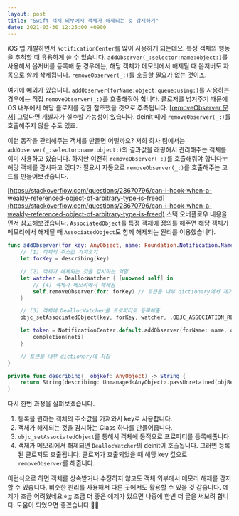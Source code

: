 ```yaml
---
layout: post
title: "Swift 객체 외부에서 객체가 해제되는 것 감지하기"
date: 2021-03-30 12:25:00 +0900
---
```


iOS 앱 개발하면서 `NotificationCenter`를 많이 사용하게 되는데요. 특정 객체의 행동을 추척할 때 유용하게 쓸 수 있습니다. `addObserver(_:selector:name:object:)`를 사용해서 옵저버를 등록해 둔 경우에는, 해당 객체가 메모리에서 해제될 때 옵저버도 자동으로 함께 삭제됩니다. `removeObserver(_:)`를 호출할 필요가 없는 것이죠.

여기에 예외가 있습니다. `addObserver(forName:object:queue:using:)`를 사용하는 경우에는 직접 `removeObserver(_:)`를 호출해줘야 합니다. 클로저를 넘겨주기 때문에 OS 내부에서 해당 클로저를 강한 참조했을 것으로 추측됩니다. [[removeObserver 문서](https://developer.apple.com/documentation/foundation/notificationcenter/1413994-removeobserver)] 그렇다면 개발자가 실수할 가능성이 있습니다. deinit 때에 `removeObserver(_:)`를 호출해주지 않을 수도 있죠.

이런 동작을 관리해주는 객체를 만들면 어떨까요? 저희 회사 팀에서는 `addObserver(_:selector:name:object:)`의 결과값을 래핑해서 관리해주는 객체를 이미 사용하고 있습니다. 하지만 여전히 `removeObserver(_:)`를 호출해줘야 합니다ㅜ 해당 객체를 감시하고 있다가 필요시 자동으로 `removeObserver(_:)`를 호출해주는 코드를 만들어보겠습니다.

[https://stackoverflow.com/questions/28670796/can-i-hook-when-a-weakly-referenced-object-of-arbitrary-type-is-freed](https://stackoverflow.com/questions/28670796/can-i-hook-when-a-weakly-referenced-object-of-arbitrary-type-is-freed) 스택 오버플로우 내용을 먼저 참고해보겠습니다. `AssociatedObject`를 특정 객체에 정의를 해주면 해당 객체가 메모리에서 해제될 때 `AssociatedObject`도 함께 해제되는 원리를 이용했습니다.

```swift
func addObserver(for key: AnyObject, name: Foundation.Notification.Name, object: Any? = nil, queue: OperationQueue? = OperationQueue.main, using completion: @escaping (Notification) -> Void) {
    // (1) 객체의 주소값 가져오기
    let forKey = describing(key)

    // (2) 객체가 해제되는 것을 감시하는 역할
    let watcher = DeallocWatcher { [unowned self] in
        // (4) 객체가 메모리에서 해제됨
        self.removeObserver(for: forKey) // 토큰을 내부 dictionary에서 제거
    }

    // (3) 객체에 DeallocWatcher를 프로퍼티로 등록해줌
    objc_setAssociatedObject(key, forKey, watcher, .OBJC_ASSOCIATION_RETAIN_NONATOMIC)

    let token = NotificationCenter.default.addObserver(forName: name, object: object, queue: queue) { (noti) in
        completion(noti)
    }

    // 토큰을 내부 dictionary에 저장
}

private func describing(_ objRef: AnyObject) -> String {
    return String(describing: Unmanaged<AnyObject>.passUnretained(objRef).toOpaque())
}
```

다시 한번 과정을 살펴보겠습니다.
1. 등록을 원하는 객체의 주소값을 가져와서 key로 사용합니다.
2. 객체가 해제되는 것을 감시하는 Class 하나를 만들어줍니다.
3. `objc_setAssociatedObject`를 통해서 객체에 동적으로 프로퍼티를 등록해줍니다.
4. 객체가 메모리에서 해제되면 `DeallocWatcher`의 deinit이 호출됩니다. 그러면 등록된 클로저도 호출됩니다. 클로저가 호출되었을 때 해당 key 값으로 `removeObserver`를 해줍니다.

이런식으로 하면 객체를 상속받거나 수정하지 않고도 객체 외부에서 메모리 해제를 감지할 수 있습니다. 비슷한 원리를 사용해서 다른 곳에서도 활용할 수 있을 것 같습니다. 예제가 조금 어려웠네요ㅎ;; 조금 더 좋은 예제가 있으면 나중에 한번 더 글을 써보려 합니다. 도움이 되었으면 좋겠습니다 🙏🙏
